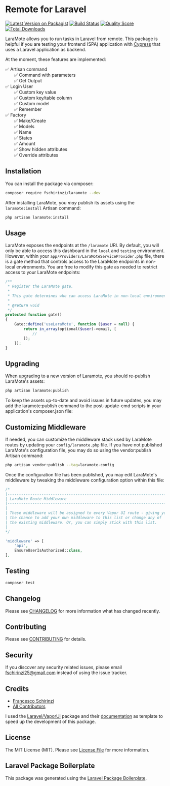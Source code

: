 # Remote for Laravel

[![Latest Version on Packagist](https://img.shields.io/packagist/v/fschirinzi/laramote.svg?style=flat-square)](https://packagist.org/packages/fschirinzi/laramote)
[![Build Status](https://img.shields.io/travis/fschirinzi/laramote/master.svg?style=flat-square)](https://travis-ci.org/fschirinzi/laramote)
[![Quality Score](https://img.shields.io/scrutinizer/g/fschirinzi/laramote.svg?style=flat-square)](https://scrutinizer-ci.com/g/fschirinzi/laramote)
[![Total Downloads](https://img.shields.io/packagist/dt/fschirinzi/laramote.svg?style=flat-square)](https://packagist.org/packages/fschirinzi/laramote)

LaraMote allows you to run tasks in Laravel from remote. This package is helpful if you are testing
your frontend (SPA) application with [Cypress](https://www.cypress.io/) that uses a Laravel application as backend.

At the moment, these features are implemented:

:white_check_mark: Artisan command <br>
&nbsp;&nbsp;&nbsp;&nbsp;&nbsp;&nbsp; :white_check_mark: Command with parameters <br>
&nbsp;&nbsp;&nbsp;&nbsp;&nbsp;&nbsp; :white_check_mark: Get Output <br>
:white_check_mark: Login User <br>
&nbsp;&nbsp;&nbsp;&nbsp;&nbsp;&nbsp; :white_check_mark: Custom key value <br>
&nbsp;&nbsp;&nbsp;&nbsp;&nbsp;&nbsp; :white_check_mark: Custom key/table column <br>
&nbsp;&nbsp;&nbsp;&nbsp;&nbsp;&nbsp; :white_check_mark: Custom model <br>
&nbsp;&nbsp;&nbsp;&nbsp;&nbsp;&nbsp; :white_check_mark: Remember <br>
:white_check_mark: Factory <br>
&nbsp;&nbsp;&nbsp;&nbsp;&nbsp;&nbsp; :white_check_mark: Make/Create <br>
&nbsp;&nbsp;&nbsp;&nbsp;&nbsp;&nbsp; :white_check_mark: Models <br>
&nbsp;&nbsp;&nbsp;&nbsp;&nbsp;&nbsp; :white_check_mark: Name <br>
&nbsp;&nbsp;&nbsp;&nbsp;&nbsp;&nbsp; :white_check_mark: States <br>
&nbsp;&nbsp;&nbsp;&nbsp;&nbsp;&nbsp; :white_check_mark: Amount <br>
&nbsp;&nbsp;&nbsp;&nbsp;&nbsp;&nbsp; :white_check_mark: Show hidden attributes <br>
&nbsp;&nbsp;&nbsp;&nbsp;&nbsp;&nbsp; :white_check_mark: Override attributes <br>

## Installation

You can install the package via composer:

```bash
composer require fschirinzi/laramote --dev
```

After installing LaraMote, you *may* publish its assets using the `laramote:install` Artisan command:

```bash
php artisan laramote:install
```

## Usage

LaraMote exposes the endpoints at the `/laramote` URI.
By default, you will only be able to access this dashboard in the `local` and `testing` environment.
However, within your `app/Providers/LaraMoteServiceProvider.php` file, there is a gate method
that controls access to the LaraMote endpoints in non-local environments.
You are free to modify this gate as needed to restrict access to your LaraMote endpoints:

``` php
/**
 * Register the LaraMote gate.
 *
 * This gate determines who can access LaraMote in non-local environments.
 *
 * @return void
 */
protected function gate()
{
    Gate::define('useLaraMote', function ($user = null) {
        return in_array(optional($user)->email, [
            //
        ]);
    });
}
```
## Upgrading

When upgrading to a new version of Laramote, you should re-publish LaraMote's assets:

```bash
php artisan laramote:publish
```

To keep the assets up-to-date and avoid issues in future updates, you may add the
laramote:publish command to the post-update-cmd scripts in your application's composer.json file:

## Customizing Middleware

If needed, you can customize the middleware stack used by LaraMote routes by updating your
`config/laramote.php` file. If you have not published LaraMote's configuration file, you may
do so using the vendor:publish Artisan command:

``` bash
php artisan vendor:publish --tag=laramote-config
```

Once the configuration file has been published, you may edit LaraMote's
middleware by tweaking the middleware configuration option within this file:

``` php
/*
|--------------------------------------------------------------------------
| LaraMote Route Middleware
|--------------------------------------------------------------------------
|
| These middleware will be assigned to every Vapor UI route - giving you
| the chance to add your own middleware to this list or change any of
| the existing middleware. Or, you can simply stick with this list.
|
*/

'middleware' => [
    'api',
    EnsureUserIsAuthorized::class,
],
```

## Testing

``` bash
composer test
```

## Changelog

Please see [CHANGELOG](CHANGELOG.md) for more information what has changed recently.

## Contributing

Please see [CONTRIBUTING](CONTRIBUTING.md) for details.

## Security

If you discover any security related issues, please email fschirinzi25@gmail.com instead of using the issue tracker.

## Credits

- [Francesco Schirinzi](https://github.com/fschirinzi)
- [All Contributors](../../contributors)

I used the [Laravel/VaporUi](https://github.com/laravel/vapor-ui) package
and their [documentation](https://docs.vapor.build/1.0/introduction.html#installing-the-vapor-core)
as template to speed up the development of this package.

## License

The MIT License (MIT). Please see [License File](LICENSE.md) for more information.

## Laravel Package Boilerplate

This package was generated using the [Laravel Package Boilerplate](https://laravelpackageboilerplate.com).
